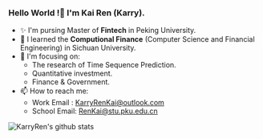 ### Hello World !👋 I'm Kai Ren (Karry).

- ✨ I'm pursing Master of **Fintech** in Peking University.
- 🌱 I learned the **Computional Finance** (Computer Science and Financial Engineering) in Sichuan University.
- 🔭 I'm focusing on:
  - The research of Time Sequence Prediction.
  - Quantitative investment.
  - Finance & Government.
- 📫 How to reach me:
  - Work Email : KarryRenKai@outlook.com
  - School Email: RenKai@stu.pku.edu.cn

<img align="center" src="https://github-readme-stats.vercel.app/api?username=KarryRen&show_icons=true&count_private=true" alt="KarryRen's github stats" />

